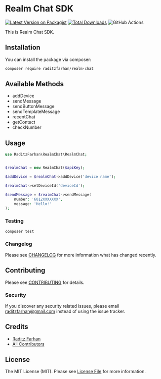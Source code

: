 # Realm Chat SDK

[![Latest Version on Packagist](https://img.shields.io/packagist/v/raditzfarhan/realm-chat.svg?style=flat-square)](https://packagist.org/packages/raditzfarhan/realm-chat)
[![Total Downloads](https://img.shields.io/packagist/dt/raditzfarhan/realm-chat.svg?style=flat-square)](https://packagist.org/packages/raditzfarhan/realm-chat)
![GitHub Actions](https://github.com/raditzfarhan/realm-chat/actions/workflows/main.yml/badge.svg)

This is Realm Chat SDK.

## Installation

You can install the package via composer:

```bash
composer require raditzfarhan/realm-chat
```

## Available Methods
- addDevice
- sendMessage
- sendButtonMessage
- sendTemplateMessage
- recentChat
- getContact
- checkNumber

## Usage

```php
use RaditzFarhan\RealmChat\RealmChat;


$realmChat = new RealmChat($apiKey);

$addDevice = $realmChat->addDevice('device name'); 

$realmChat->setDeviceId('deviceId');

$sendMessage = $realmChat->sendMessage(
    number: '6012XXXXXXX',
    message: 'Hello!'
);

```

### Testing

```bash
composer test
```

### Changelog

Please see [CHANGELOG](CHANGELOG.md) for more information what has changed recently.

## Contributing

Please see [CONTRIBUTING](CONTRIBUTING.md) for details.

### Security

If you discover any security related issues, please email raditzfarhan@gmail.com instead of using the issue tracker.

## Credits

-   [Raditz Farhan](https://github.com/raditzfarhan)
-   [All Contributors](../../contributors)

## License

The MIT License (MIT). Please see [License File](LICENSE.md) for more information.
